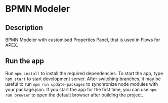 # BPMN Modeler

## Description

BPMN Modeler with customised Properties Panel, that is used in Flows for APEX.

## Run the app

Run ``npm install`` to install the required dependencies. 
To start the app, type ``npm start`` to start development server. After switching branches, it may be useful to run ``npm run update-packages`` to synchronize node modules with your package.json. If you start the app for the first time, you can use ``npm run browser`` to open the default browser after building the project.
